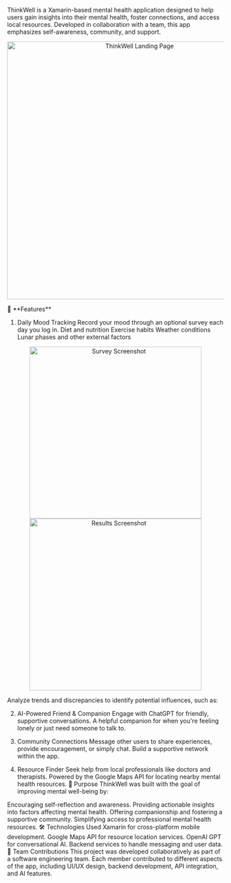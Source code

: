 ThinkWell is a Xamarin-based mental health application designed to help users gain insights into their mental health, foster connections, and access local resources. Developed in collaboration with a team, this app emphasizes self-awareness, community, and support.

<p align="center"> <img src="https://github.com/user-attachments/assets/665fcfd6-f87c-4c90-b29c-8612137aa604" alt="ThinkWell Landing Page" width="600"> </p>
🌟 **Features**

1. Daily Mood Tracking
Record your mood through an optional survey each day you log in.
Diet and nutrition
Exercise habits
Weather conditions
Lunar phases and other external factors

<p align="center"> <img src="https://github.com/user-attachments/assets/8c4dcc26-1008-4d12-a489-810ccea0528b" alt="Survey Screenshot" width="400"> <img src="https://github.com/user-attachments/assets/381e0b1b-88bf-4f8a-b34d-4a2a97f348fe" alt="Results Screenshot" width="400"> </p>

Analyze trends and discrepancies to identify potential influences, such as:

2. AI-Powered Friend & Companion
Engage with ChatGPT for friendly, supportive conversations.
A helpful companion for when you're feeling lonely or just need someone to talk to.

3. Community Connections
Message other users to share experiences, provide encouragement, or simply chat.
Build a supportive network within the app.
4. Resource Finder
Seek help from local professionals like doctors and therapists.
Powered by the Google Maps API for locating nearby mental health resources.
🎯 Purpose
ThinkWell was built with the goal of improving mental well-being by:

Encouraging self-reflection and awareness.
Providing actionable insights into factors affecting mental health.
Offering companionship and fostering a supportive community.
Simplifying access to professional mental health resources.
🛠️ Technologies Used
Xamarin for cross-platform mobile development.
Google Maps API for resource location services.
OpenAI GPT for conversational AI.
Backend services to handle messaging and user data.
🤝 Team Contributions
This project was developed collaboratively as part of a software engineering team. Each member contributed to different aspects of the app, including UI/UX design, backend development, API integration, and AI features.
